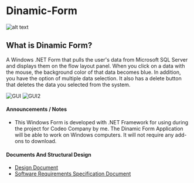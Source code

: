 # Dinamic-Form

![alt text][logo]

[logo]: https://www.linkpicture.com/q/Codeo_Logo_siyah.png "Dinamic Form"


## What is Dinamic Form?

A Windows .NET Form that pulls the user's data from Microsoft SQL Server and displays them on the flow layout panel. When you click on a data with the mouse, the background color of that data becomes blue. In addition, you have the option of multiple data selection. It also has a delete button that deletes the data you selected from the system.

![GUI](https://www.linkpicture.com/q/Screenshot_5_16.png "")
![GUI2](https://www.linkpicture.com/q/Screenshot_4_22.png "")


#### Announcements / Notes

- This Windows Form is developed with .NET Framework for using during the project for Codeo Company by me. The Dinamic Form Application will be able to work on Windows computers. It will not require any add-ons to download. 

#### Documents And Structural Design

- [Design Document](https://drive.google.com/file/d/1KeOL0JQabDnYyBeEz9Jii8k8RTfEO8pZ/view?usp=sharing)
- [Software Requirements Specification Document](https://drive.google.com/file/d/1VrJThl8LS4FLN9yFBYOlqJJOEPN4BITT/view?usp=sharing)


